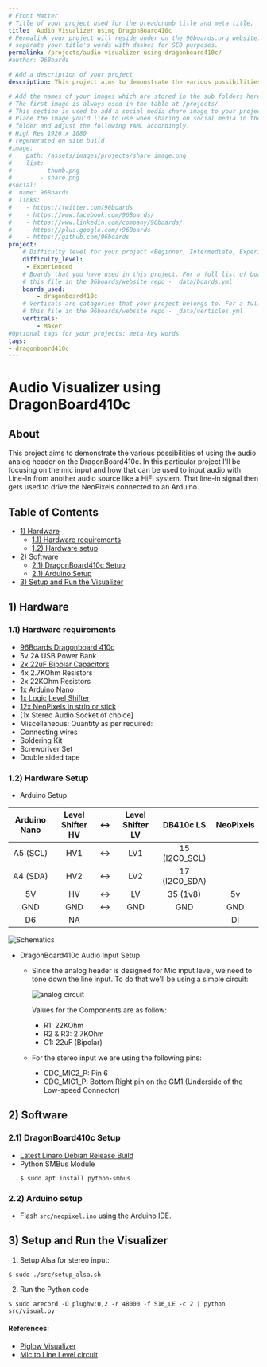 ```yaml
---
# Front Matter
# Title of your project used for the breadcrumb title and meta title.
title:  Audio Visualizer using DragonBoard410c
# Permalink your project will reside under on the 96boards.org website.
# separate your title's words with dashes for SEO purposes.
permalink: /projects/audio-visualizer-using-dragonboard410c/
#author: 96Boards

# Add a description of your project
description: This project aims to demonstrate the various possibilities of using the audio analog header on the DragonBoard410c. In this particular project I'll be focusing on the mic input and how that can be used to input audio with Line-In from another audio source like a HiFi system. That line-in signal then gets used to drive the NeoPixels connected to an Arduino.

# Add the names of your images which are stored in the sub folders here.
# The first image is always used in the table at /projects/
# This section is used to add a social media share image to your project.
# Place the image you'd like to use when sharing on social media in the /assets/images/projects/
# folder and adjust the following YAML accordingly.
# High Res 1920 x 1080
# regenerated on site build
#image: 
#    path: /assets/images/projects/share_image.png
#    list:
#        - thumb.png
#        - share.png
#social:
#  name: 96Boards
#  links:
#    - https://twitter.com/96boards
#    - https://www.facebook.com/96Boards/
#    - https://www.linkedin.com/company/96boards/
#    - https://plus.google.com/+96Boards
#    - https://github.com/96boards
project:
    # Difficulty level for your project <Beginner, Intermediate, Experienced>
    difficulty_level:
     - Experienced
    # Boards that you have used in this project. For a full list of boards see 
    # this file in the 96boards/website repo - _data/boards.yml
    boards_used: 
        - dragonboard410c
    # Verticals are catagories that your project belongs to. For a full list of verticals see 
    # this file in the 96boards/website repo - _data/verticles.yml
    verticals:
        - Maker
#Optional tags for your projects: meta-key words
tags:
- dragonboard410c
---
```

# Audio Visualizer using DragonBoard410c

## About
This project aims to demonstrate the various possibilities of using the audio analog header on the DragonBoard410c.
In this particular project I'll be focusing on the mic input and how that can be used to input audio with Line-In from another audio source like a HiFi system.
That line-in signal then gets used to drive the NeoPixels connected to an Arduino.

## Table of Contents

- [1) Hardware](#1-hardware)
  - [1.1) Hardware requirements](#11-hardware-requirements)
  - [1.2) Hardware setup](#12-hardware-setup)
- [2) Software](#2-software)
  - [2.1) DragonBoard410c Setup](#21-dragonboard410c-setup)
  - [2.1) Arduino Setup](#21-arduino-setup)
- [3) Setup and Run the Visualizer](#3-setup-and-run)

## 1) Hardware

### 1.1) Hardware requirements
- [96Boards Dragonboard 410c](https://www.96boards.org/product/dragonboard410c/)
- 5v 2A USB Power Bank
- [2x 22uF Bipolar Capacitors](https://in.rsdelivers.com/product/panasonic/ecea1hn220u/panasonic-bipolar-electrolytic-capacitor-22%CE%BCf-50v/7270489)
- 4x 2.7KOhm Resistors
- 2x 22KOhm Resistors
- [1x Arduino Nano](https://store.arduino.cc/usa/arduino-nano)
- [1x Logic Level Shifter](https://www.amazon.com/Logic-Converter-Bi-Directional-Module-Arduino/dp/B014MC1OAG/ref=sr_1_7?ie=UTF8&qid=1518261841&sr=8-7&keywords=logic+level+converter)
- [12x NeoPixels in strip or stick](https://www.adafruit.com/category/168)
- [1x Stereo Audio Socket of choice]
- Miscellaneous: Quantity as per required:
 - Connecting wires
 - Soldering Kit
 - Screwdriver Set
 - Double sided tape

### 1.2) Hardware Setup
- Arduino Setup

| Arduino Nano | Level Shifter HV | <-> | Level Shifter LV | DB410c  LS    | NeoPixels |
|:------------:|:----------------:|:---:|:----------------:|:-------------:|:---------:|
| A5 (SCL)     | HV1              | <-> | LV1              | 15 (I2C0_SCL) |           |
| A4 (SDA)     | HV2              | <-> | LV2              | 17 (I2C0_SDA) |           |
| 5V           | HV               | <-> | LV               | 35 (1v8)      | 5v        |
| GND          | GND              | <-> | GND              | GND           | GND       |
| D6           | NA               |     |                  |               | DI        |

![Schematics](./audio-viz_schem.png)

- DragonBoard410c Audio Input Setup

  - Since the analog header is designed for Mic input level, we need to tone down the line input. To do that we'll be using a simple circuit:

    ![analog circuit](./circuit.png)

    Values for the Components are as follow:
      - R1: 22KOhm
      - R2 & R3: 2.7KOhm
      - C1: 22uF (Bipolar)

  - For the stereo input we are using the following pins:
    - CDC_MIC2_P: Pin 6
    - CDC_MIC1_P: Bottom Right pin on the GM1 (Underside of the Low-speed Connector)


## 2) Software

### 2.1) DragonBoard410c Setup

- [Latest Linaro Debian Release Build](https://releases.linaro.org/96boards/dragonboard410c/linaro/debian/latest/)
- Python SMBus Module
  ```
  $ sudo apt install python-smbus
  ```

### 2.2) Arduino setup
- Flash ```src/neopixel.ino``` using the Arduino IDE.


## 3) Setup and Run the Visualizer

  1. Setup Alsa for stereo input:
  ```
  $ sudo ./src/setup_alsa.sh
  ```
  2. Run the Python code
  ```
  $ sudo arecord -D plughw:0,2 -r 48000 -f S16_LE -c 2 | python src/visual.py
  ```

#### References:
- [Piglow Visualizer](https://gist.github.com/daniel-j/f1406e301ab2c38ba53c)
- [Mic to Line Level circuit](https://discuss.96boards.org/t/stereo-mic-audio-input/4729/)
